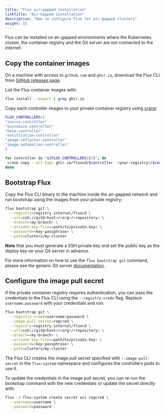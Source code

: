 ```yaml
---
title: "Flux air-gapped installation"
linkTitle: "Air-Gapped installation"
description: "How to configure Flux for air-gapped clusters"
weight: 15
---
```


Flux can be installed on air-gapped environments where the Kubernetes cluster,
the container registry and the Git server are not connected to the internet.

## Copy the container images

On a machine with access to `github.com` and `ghcr.io`,
download the Flux CLI from [GitHub releases page](https://github.com/fluxcd/flux2/releases).

List the Flux container images with:

```sh
flux install --export | grep ghcr.io
```

Copy each controller images to your private container registry using
[crane](https://github.com/google/go-containerregistry/blob/main/cmd/crane/README.md):

```sh
FLUX_CONTROLLERS=(
"source-controller"
"kustomize-controller"
"helm-controller"
"notification-controller"
"image-reflector-controller"
"image-automation-controller"
)

for controller in "${FLUX_CONTROLLERS[@]}"; do
 crane copy --all-tags ghcr.io/fluxcd/$controller  <your-registry>/$controller
done
```

## Bootstrap Flux

Copy the Flux CLI binary to the machine inside the air-gapped network and
run bootstrap using the images from your private registry:

```sh
flux bootstrap git \
  --registry=registry.internal/fluxcd \
  --url=ssh://git@<host>/<org>/<repository> \
  --branch=<my-branch> \
  --private-key-file=<path/to/private.key> \
  --password=<key-passphrase> \
  --path=clusters/my-cluster
```

**Note** that you must generate a SSH private key and set the public key
as the deploy key on your Git server in advance.

For more information on how to use the `flux bootstrap git` command,
please see the generic Git server [documentation](/flux/installation/bootstrap/generic-git-server/).

## Configure the image pull secret

If the private container registry requires authentication,
you can pass the credentials to the Flux CLI using the `--registry-creds` flag.
Replace `username:password` with your credentials and run:

```sh
flux bootstrap git \
  --registry-creds=username:password \
  --image-pull-secret=regcred \
  --registry=registry.internal/fluxcd \
  --url=ssh://git@<host>/<org>/<repository> \
  --branch=<my-branch> \
  --private-key-file=<path/to/private.key> \
  --password=<key-passphrase> \
  --path=clusters/my-cluster
```

The Flux CLI creates the image pull secret specified with `--image-pull-secret`
in the `flux-system` namespace and configures the controllers pods to use it.

To update the credentials in the image pull secret, you can re-run the
bootstrap command with the new credentials or update the secret directly with:

```sh
flux -n flux-system create secret oci regcred \
  --username=username \
  --password=password
```
